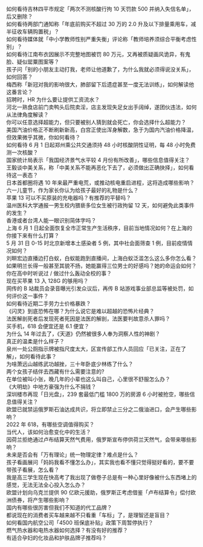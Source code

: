 如何看待吉林四平市规定「两次不测核酸行拘 10 天罚款 500 并纳入失信名单」，后又删除？  
如何看待两部门通知称「年底前购买不超过 30 万的 2.0 升及以下排量乘用车，减半征收车辆购置税」？  
如何看待媒体就「中小学教师性别严重失衡」评论称「教师培养须综合平衡考虑性别」？  
如何看待江南布衣因展示不完整地图被罚 80 万元，又再被质疑画风诡异，有鬼脸、疑似罂粟图案等？  
孩子问「别的小朋友主动打我，老师让他道歉了，为什么我就必须得说没关系」，如何回答？  
梅西称「新冠对我的影响很大，肺部留下后遗症甚至一度无法训练」，如何解读他这番言论？  
招聘时，HR 为什么要让提供工资流水？  
河北一熟食店前门卖鸭头后院卖淫，店主发现失足女出手阔绰，遂团伙违法，如何从法律角度解读？  
你可以任意选择超能力，但只要被别人猜到就会死亡，你会选择什么超能力？  
美国汽油价格正不断刷新新高，白宫正使出浑身解数，急于为国内汽油价格降温，但效果微乎其微，你如何看待？  
如何看待 6 月 1 日起郑州乘公共交通须持 48 小时核酸阴性证明，每 48 小时免费测一次核酸？  
国家统计局表示「我国经济景气水平较 4 月份有所改善」，哪些信息值得关注？  
王毅谈中美关系，称「中美关系不能再恶化下去了，必须做出正确抉择」，如何看待这一表态？  
日本首都圈将遇 10 年来最严重电荒，或推动核电重启进程，这将造成哪些影响？  
六一儿童节，作为家长你认为给孩子最好的礼物是什么？  
苹果 13 可以不买原装的充电器吗？有推荐的平替吗？  
温州医科大学通报一男生校内猥亵多位女生被行政拘留 12 天，如何避免此类事件的发生？  
香港或者台湾人能一眼识别简体字吗？  
上海 6 月 1 日起全面恢复全市正常生产生活秩序，目前当地情况如何？在上海的你接下来有什么打算？  
5 月 31 日 0-15 时北京新增本土感染者 5 例，其中社会面筛查 1 例，目前疫情情况如何？  
刘畊宏边直播边打白蚁，白蚁能跑到直播间，上海白蚁泛滥怎么这么多你怎么看？  
如果明兰长得一般甚至其貌不扬，她能赢得三位男士的好感吗？她的命运会如何？  
你在高中时听说过 / 做过什么轰动全校的事？  
现在买苹果 13 入 128G 的够用吗？  
网传的 B 站裁员会录音曝光引发众议后，再传 B 站游戏事业部总监等被处罚，如何评价这一事件？  
如何看待近期二手劳力士价格暴跌？  
《闪灵》到底恐怖在哪？为什么说它是难以超越的恐怖片经典？  
法医解剖死者后发现死者死因是法医的解剖，法医要判故意杀人罪吗？  
买手机，618 会便宜还是 6.1 便宜？  
为什么 14 年过去了，《天道》仍然被很多人奉为洞察人性的神剧？  
真正的温柔是什么样子？  
泉州一处公厕指示牌被指尺度太大，区宣传部工作人员回应「已关注，正在了解」，如何看待此事？  
为啥萧远山越练武功越挫，三十年卧底少林练了什么？  
两个女孩子结伴去西藏有什么需要注意的?  
在单位被叫小张，晚几年的小辈也这么叫自己，心里很不舒服怎么办？  
《大明劫》中地方豪强为什么不捐钱？  
深圳楼市再现「日光盘」，239 套最低门槛 1800 万的房源 6 小时被抢空，哪些信息值得关注？  
欧盟已就禁运俄罗斯石油达成共识，将立即禁止三分之二俄油进口，会产生哪些影响？  
2022 年 618，有哪些空调值得购买？  
当代人，该如何治愈变化中的生活？  
因荷兰拒绝通过卢布结算天然气费用，俄罗斯宣布停供荷兰天然气，会带来哪些影响？  
未来是否会有「万有理论」统一物理定律？难点是什么？  
孩子看画展问「妈妈我看不懂怎么办」，其实我也看不懂只觉得挺好看的，要不要带孩子看展，怎么看？  
我是高三学生现在快高考了我出现了做卷子总是有一种心里好像被什么东西堵上的感觉，无法无法全心投入怎么办？  
欧盟计划向乌克兰提供 90 亿欧元援助，俄罗斯正考虑借鉴「卢布结算令」偿付欧洲债券，将产生哪些影响？  
国内有哪些很厉害但我们不知道的代工品牌？  
都说现在的消费者买车越来越不只看重「车标」了，是理智还是盲目？  
如何看国内航空公司「4500 班保底补贴」政策下周暂停执行？  
燃气热水器和电热水器如何选择？有没有好的推荐？  
有适合孕妇的化妆品和护肤品牌子推荐吗？  
